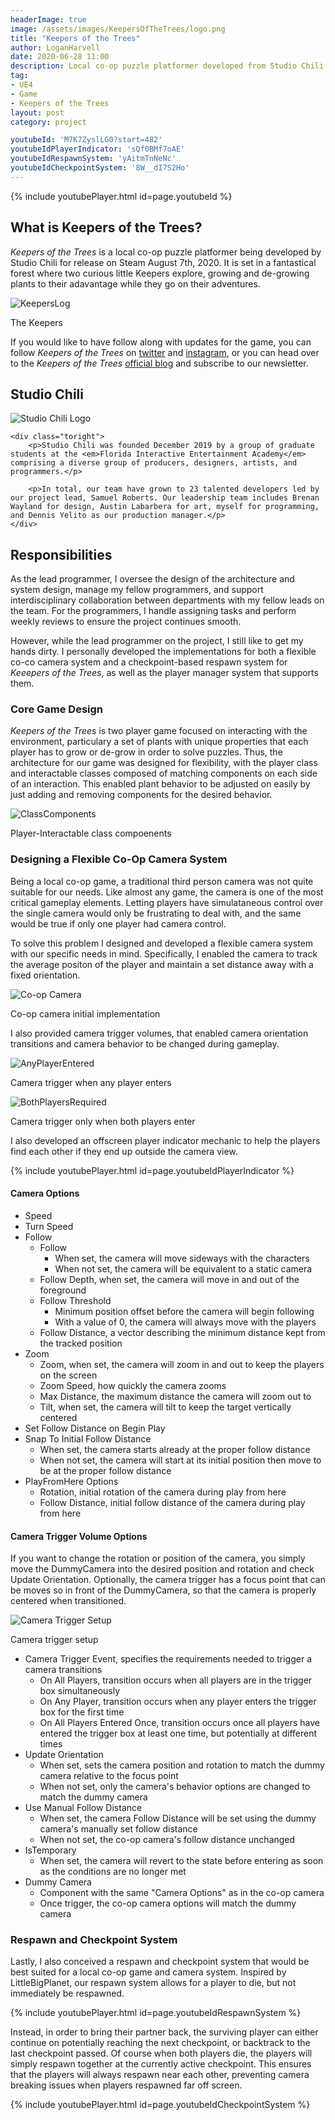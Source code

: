 ```yaml
---
headerImage: true
image: /assets/images/KeepersOfTheTrees/logo.png
title: "Keepers of the Trees"
author: LoganHarvell
date: 2020-06-28 11:00
description: Local co-op puzzle platformer developed from Studio Chili. Available on Steam starting August 7th, 2020.
tag:
- UE4
- Game
- Keepers of the Trees
layout: post
category: project

youtubeId: 'M7K7ZyslLG0?start=482'
youtubeIdPlayerIndicator: 'sQf0BMf7oAE'
youtubeIdRespawnSystem: 'yAitmTnNeNc'
youtubeIdCheckpointSystem: '8W__dI7S2Ho'
---
```


{% include youtubePlayer.html id=page.youtubeId %}

## What is Keepers of the Trees?

*Keepers of the Trees* is a local co-op puzzle platformer being developed by Studio Chili for release on Steam August 7th, 2020. It is set in a fantastical forest where two curious little Keepers explore, growing and de-growing plants to their adavantage while they go on their adventures.

![KeepersLog](/assets/images/KeepersOfTheTrees/KeepersLog.jpg)
<figcaption class="caption">The Keepers</figcaption>

If you would like to have follow along with updates for the game, you can follow *Keepers of the Trees* on [twitter](https://twitter.com/Keepers_Game) and [instagram](https://www.instagram.com/keepers_game/), or you can head over to the *Keepers of the Trees* [official blog](https://keepersofthetrees.wordpress.com/) and subscribe to our newsletter.

## Studio Chili

<div class="side-by-side">
    <div class="toleft">
        <img class="image" src="/assets/images/KeepersOfTheTrees/StudioChili.jpg" alt="Studio Chili Logo">
    </div>

    <div class="toright">
        <p>Studio Chili was founded December 2019 by a group of graduate students at the <em>Florida Interactive Entertainment Academy</em> comprising a diverse group of producers, designers, artists, and programmers.</p>

        <p>In total, our team have grown to 23 talented developers led by our project lead, Samuel Roberts. Our leadership team includes Brenan Wayland for design, Austin Labarbera for art, myself for programming, and Dennis Yelito as our production manager.</p>
    </div>
</div>

## Responsibilities

As the lead programmer, I oversee the design of the architecture and system design, manage my fellow programmers, and support interdisciplinary collaboration between departments with my fellow leads on the team. For the programmers, I handle assigning tasks and perform weekly reviews to ensure the project continues smooth.

However, while the lead programmer on the project, I still like to get my hands dirty. I personally developed the implementations for both a flexible co-co camera system and a checkpoint-based respawn system for *Keeepers of the Trees*, as well as the player manager system that supports them.

### Core Game Design

*Keepers of the Trees* is two player game focused on interacting with the environment, particulary a set of plants with unique properties that each player has to grow or de-grow in order to solve puzzles. Thus, the architecture for our game was designed for flexibility, with the player class and interactable classes composed of matching components on each side of an interaction. This enabled plant behavior to be adjusted on easily by just adding and removing components for the desired behavior.

![ClassComponents](/assets/images/KeepersOfTheTrees/BaseClassDiagram.png)
<figcaption class="caption">Player-Interactable class compoenents</figcaption>

### Designing a Flexible Co-Op Camera System

Being a local co-op game, a traditional third person camera was not quite suitable for our needs. Like almost any game, the camera is one of the most critical gameplay elements. Letting players have simulataneous control over the single camera would only be frustrating to deal with, and the same would be true if only one player had camera control.

To solve this problem I designed and developed a flexible camera system with our specific needs in mind. Specifically, I enabled the camera to track the average positon of the player and maintain a set distance away with a fixed orientation.

![Co-op Camera](/assets/images/KeepersOfTheTrees/camera.gif)
<figcaption class="caption">Co-op camera initial implementation</figcaption>

I also provided camera trigger volumes, that enabled camera orientation transitions and camera behavior to be changed during gameplay.

![AnyPlayerEntered](/assets/images/KeepersOfTheTrees/AnyPlayerEntered.gif)
<figcaption class="caption">Camera trigger when any player enters</figcaption>

![BothPlayersRequired](/assets/images/KeepersOfTheTrees/BothPlayersRequired.gif)
<figcaption class="caption">Camera trigger only when both players enter</figcaption>

I also developed an offscreen player indicator mechanic to help the players find each other if they end up outside the camera view.

{% include youtubePlayer.html id=page.youtubeIdPlayerIndicator %}

#### Camera Options

- Speed
- Turn Speed
- Follow
  - Follow
    - When set, the camera will move sideways with the characters
    - When not set, the camera will be equivalent to a static camera
  - Follow Depth, when set, the camera will move in and out of the foreground
  - Follow Threshold
    - Minimum position offset before the camera will begin following
    - With a value of 0, the camera will always move with the players
  - Follow Distance, a vector describing the minimum distance kept from the tracked position
- Zoom
  - Zoom, when set, the camera will zoom in and out to keep the players on the screen
  - Zoom Speed, how quickly the camera zooms
  - Max Distance, the maximum distance the camera will zoom out to
  - Tilt, when set, the camera will tilt to keep the target vertically centered
- Set Follow Distance on Begin Play
- Snap To Initial Follow Distance
  - When set, the camera starts already at the proper follow distance
  - When not set, the camera will start at its initial position then move to be at the proper follow distance
- PlayFromHere Options
  - Rotation, initial rotation of the camera during play from here
  - Follow Distance, initial follow distance of the camera during play from here

#### Camera Trigger Volume Options

If you want to change the rotation or position of the camera, you simply move the DummyCamera into the desired position and rotation and check Update Orientation. Optionally, the camera trigger has a focus point that can be moves so in front of the DummyCamera, so that the camera is properly centered when transitioned.

![Camera Trigger Setup](/assets/images/KeepersOfTheTrees/CameraTriggerSetup.gif)
<figcaption class="caption">Camera trigger setup</figcaption>

- Camera Trigger Event, specifies the requirements needed to trigger a camera transitions
  - On All Players, transition occurs when all players are in the trigger box simultaneously
  - On Any Player, transition occurs when any player enters the trigger box for the first time
  - On All Players Entered Once, transition occurs once all players have entered the trigger box at least one time, but potentially at different times
- Update Orientation
  - When set, sets the camera position and rotation to match the dummy camera relative to the focus point
  - When not set, only the camera's behavior options are changed to match the dummy camera
- Use Manual Follow Distance
  - When set, the camera Follow Distance will be set using the dummy camera's manually set follow distance
  - When not set, the co-op camera's follow distance unchanged
- IsTemporary
  - When set, the camera will revert to the state before entering as soon as the conditions are no longer met
- Dummy Camera
  - Component with the same "Camera Options" as in the co-op camera
  - Once trigger, the co-op camera options will match the dummy camera

### Respawn and Checkpoint System

Lastly, I also conceived a respawn and checkpoint system that would be best suited for a local co-op game and camera system. Inspired by LittleBigPlanet, our respawn system allows for a player to die, but not immediately be respawned.

{% include youtubePlayer.html id=page.youtubeIdRespawnSystem %}

Instead, in order to bring their partner back, the surviving player can either continue on potentially reaching the next checkpoint, or backtrack to the last checkpoint passed. Of course when both players die, the players will simply respawn together at the currently active checkpoint. This ensures that the players will always respawn near each other, preventing camera breaking issues when players respawned far off screen.

{% include youtubePlayer.html id=page.youtubeIdCheckpointSystem %}
